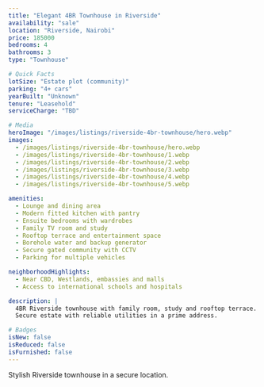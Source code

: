 ```yaml
---
title: "Elegant 4BR Townhouse in Riverside"
availability: "sale"
location: "Riverside, Nairobi"
price: 185000
bedrooms: 4
bathrooms: 3
type: "Townhouse"

# Quick Facts
lotSize: "Estate plot (community)"
parking: "4+ cars"
yearBuilt: "Unknown"
tenure: "Leasehold"
serviceCharge: "TBD"

# Media
heroImage: "/images/listings/riverside-4br-townhouse/hero.webp"
images:
  - /images/listings/riverside-4br-townhouse/hero.webp
  - /images/listings/riverside-4br-townhouse/1.webp
  - /images/listings/riverside-4br-townhouse/2.webp
  - /images/listings/riverside-4br-townhouse/3.webp
  - /images/listings/riverside-4br-townhouse/4.webp
  - /images/listings/riverside-4br-townhouse/5.webp

amenities:
  - Lounge and dining area
  - Modern fitted kitchen with pantry
  - Ensuite bedrooms with wardrobes
  - Family TV room and study
  - Rooftop terrace and entertainment space
  - Borehole water and backup generator
  - Secure gated community with CCTV
  - Parking for multiple vehicles

neighborhoodHighlights:
  - Near CBD, Westlands, embassies and malls
  - Access to international schools and hospitals

description: |
  4BR Riverside townhouse with family room, study and rooftop terrace.
  Secure estate with reliable utilities in a prime address.

# Badges
isNew: false
isReduced: false
isFurnished: false
---
```

Stylish Riverside townhouse in a secure location.
